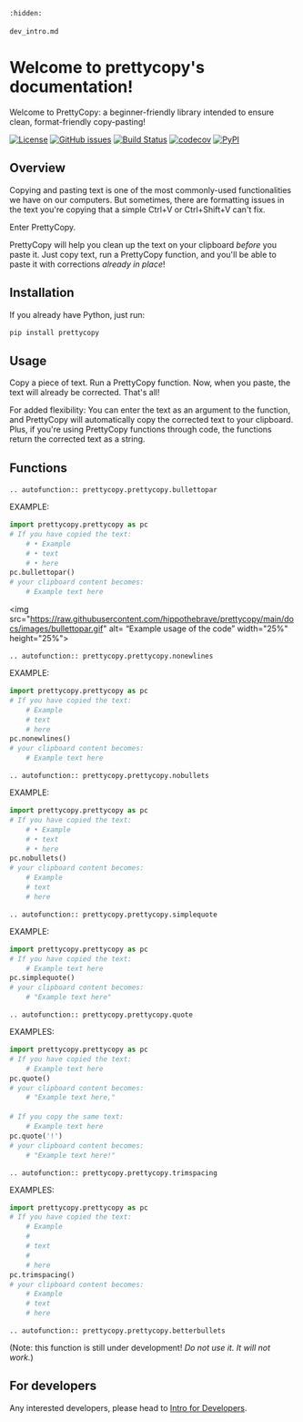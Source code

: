 ```{toctree}
:hidden:

dev_intro.md
```

# Welcome to prettycopy's documentation!

Welcome to PrettyCopy: a beginner-friendly library intended to ensure clean, format-friendly copy-pasting!

[![License](https://img.shields.io/github/license/hippothebrave/prettycopy)](https://github.com/hippothebrave/prettycopy/blob/main/LICENSE)
[![GitHub issues](https://img.shields.io/github/issues/hippothebrave/prettycopy)](https://github.com/hippothebrave/prettycopy/issues)
[![Build Status](https://github.com/hippothebrave/prettycopy/workflows/Build%20Status/badge.svg?branch=main)](https://github.com/hippothebrave/prettycopy/actions?query=workflow%3A%22Build+Status%22)
[![codecov](https://codecov.io/gh/hippothebrave/prettycopy/branch/main/graph/badge.svg)](https://codecov.io/gh/hippothebrave/prettycopy)
[![PyPI](https://img.shields.io/pypi/v/prettycopy)](https://pypi.org/project/prettycopy/)

## Overview
Copying and pasting text is one of the most commonly-used functionalities we have on our computers. But sometimes, there are formatting issues in the text you're copying that a simple Ctrl+V or Ctrl+Shift+V can't fix.

Enter PrettyCopy.

PrettyCopy will help you clean up the text on your clipboard *before* you paste it. Just copy text, run a PrettyCopy function, and you'll be able to paste it with corrections *already in place*!

## Installation

If you already have Python, just run:

```python
pip install prettycopy
```

## Usage

Copy a piece of text. Run a PrettyCopy function. Now, when you paste, the text will already be corrected. That's all!



For added flexibility: You can enter the text as an argument to the function, and PrettyCopy will automatically copy the corrected text to your clipboard. Plus, if you're using PrettyCopy functions through code, the functions return the corrected text as a string.

## Functions

<!-- ```{eval-rst}
.. automodule:: prettycopy.prettycopy
   :members:
``` -->

```{eval-rst}
.. autofunction:: prettycopy.prettycopy.bullettopar
```

EXAMPLE:
```python
import prettycopy.prettycopy as pc
# If you have copied the text:
    # • Example
    # • text
    # • here
pc.bullettopar()
# your clipboard content becomes: 
    # Example text here
```

<img src="https://raw.githubusercontent.com/hippothebrave/prettycopy/main/docs/images/bullettopar.gif" alt= “Example usage of the code” width="25%" height="25%">


```{eval-rst}
.. autofunction:: prettycopy.prettycopy.nonewlines
```

EXAMPLE:
```python
import prettycopy.prettycopy as pc
# If you have copied the text:
    # Example
    # text
    # here
pc.nonewlines()
# your clipboard content becomes: 
    # Example text here
```


```{eval-rst}
.. autofunction:: prettycopy.prettycopy.nobullets
```

EXAMPLE:
```python
import prettycopy.prettycopy as pc
# If you have copied the text:
    # • Example
    # • text
    # • here
pc.nobullets()
# your clipboard content becomes: 
    # Example 
    # text 
    # here
```


```{eval-rst}
.. autofunction:: prettycopy.prettycopy.simplequote
```

EXAMPLE:
```python
import prettycopy.prettycopy as pc
# If you have copied the text:
    # Example text here
pc.simplequote()
# your clipboard content becomes: 
    # "Example text here"
```


```{eval-rst}
.. autofunction:: prettycopy.prettycopy.quote
```

EXAMPLES:
```python
import prettycopy.prettycopy as pc
# If you have copied the text:
    # Example text here
pc.quote()
# your clipboard content becomes: 
    # "Example text here,"

# If you copy the same text:
    # Example text here
pc.quote('!')
# your clipboard content becomes: 
    # "Example text here!"
```


```{eval-rst}
.. autofunction:: prettycopy.prettycopy.trimspacing
```

EXAMPLES:
```python
import prettycopy.prettycopy as pc
# If you have copied the text:
    # Example 
    # 
    # text 
    # 
    # here
pc.trimspacing()
# your clipboard content becomes: 
    # Example
    # text 
    # here
```

```{eval-rst}
.. autofunction:: prettycopy.prettycopy.betterbullets
```

(Note: this function is still under development! *Do not use it. It will not work.*)

## For developers

Any interested developers, please head to [Intro for Developers](dev_intro.md).
